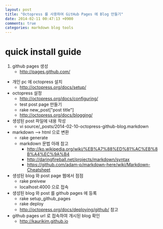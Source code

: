 ```yaml
---
layout: post
title: "Octopress 를 사용하여 GitHub Pages 에 Blog 만들기"
date: 2014-02-11 00:47:13 +0900
comments: true
categories: markdown blog tools
---
```


# quick install guide

1. github pages 생성
    * http://pages.github.com/
* 개인 pc 에 octopress 설치
    * http://octopress.org/docs/setup/
* octopress 설정
    * http://octopress.org/docs/configuring/
    * test post page 만들기
    * rake new_post["post title"]
    * http://octopress.org/docs/blogging/
* 생성된 post 파일에 내용 작성
    * vi source/_posts/2014-02-10-octopress-github-blog.markdown
* markdown –> html 으로 변환
    * rake generate
    * markdown 문법 아래 참고
        * http://ko.wikipedia.org/wiki/%EB%A7%88%ED%81%AC%EB%8B%A4%EC%9A%B4
        * http://daringfireball.net/projects/markdown/syntax
        * https://github.com/adam-p/markdown-here/wiki/Markdown-Cheatsheet
* 생성된 blog 와 post page 웹에서 점점
    * rake preivew
    * localhost:4000 으로 접속
* 생성된 blog 와 post 를 github pages 에 등록
    * rake setup_github_pages
    * rake deploy
    * http://octopress.org/docs/deploying/github/ 참고
* github pages url 로 접속하여 개시된 blog 확인
    * http://kaurikim.github.io
